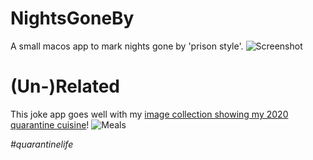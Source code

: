 # NightsGoneBy
A small macos app to mark nights gone by 'prison style'. 
![Screenshot](https://github.com/Daij-Djan/NightsGoneBy/raw/master/README-Files/screenshot.jpg)

# (Un-)Related 
This joke app goes well with my [image collection showing my 2020 quarantine cuisine](https://www.pich.info/2020-meals/)!
![Meals](https://github.com/Daij-Djan/NightsGoneBy/raw/master/README-Files/cuisine.jpg)

*\#quarantinelife*
